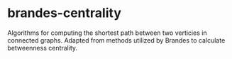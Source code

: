 # brandes-centrality
Algorithms for computing the shortest path between two verticies in connected graphs. Adapted from methods utilized by Brandes to calculate betweenness centrality.
